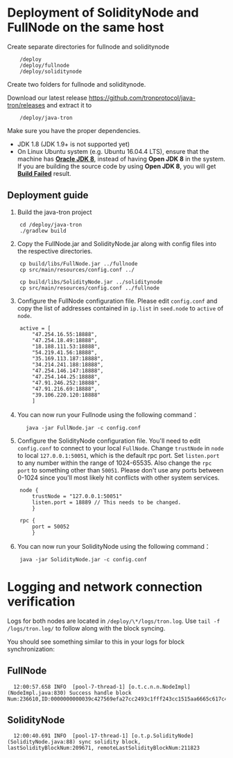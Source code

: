 # Deployment of SolidityNode and FullNode on the same host

Create separate directories for fullnode and soliditynode
```
    /deploy
    /deploy/fullnode
    /deploy/soliditynode
```

Create two folders for fullnode and soliditynode.

Download our latest release https://github.com/tronprotocol/java-tron/releases and extract it to
```      
    /deploy/java-tron 
```

Make sure you have the proper dependencies.

* JDK 1.8 (JDK 1.9+ is not supported yet)
* On Linux Ubuntu system (e.g. Ubuntu 16.04.4 LTS), ensure that the machine has [__Oracle JDK 8__](https://www.digitalocean.com/community/tutorials/how-to-install-java-with-apt-get-on-ubuntu-16-04), instead of having __Open JDK 8__ in the system. If you are building the source code by using __Open JDK 8__, you will get [__Build Failed__](https://github.com/tronprotocol/java-tron/issues/337) result.

## Deployment guide

  1. Build the java-tron project
```
    cd /deploy/java-tron 
    ./gradlew build
```

  2. Copy the FullNode.jar and SolidityNode.jar along with config files into the respective directories.
```
    cp build/libs/FullNode.jar ../fullnode
    cp src/main/resources/config.conf ../

    cp build/libs/SolidityNode.jar ../soliditynode
    cp src/main/resources/config.conf ../fullnode
```

  3. Configure the FullNode configuration file. Please edit `config.conf` and copy the list of addresses contained in `ip.list` in `seed.node` to `active` of `node`.
```       
    active = [  
        "47.254.16.55:18888",
        "47.254.18.49:18888",
        "18.188.111.53:18888",
        "54.219.41.56:18888",
        "35.169.113.187:18888",
        "34.214.241.188:18888",
        "47.254.146.147:18888",
        "47.254.144.25:18888",
        "47.91.246.252:18888",
        "47.91.216.69:18888",  
        "39.106.220.120:18888"  
        ]  
```  

  4. You can now run your Fullnode using the following command：
```
      java -jar FullNode.jar -c config.conf
```

  5. Configure the SolidityNode configuration file. You'll need to edit `config.conf` to connect to your local `FullNode`. Change  `trustNode` in `node` to local `127.0.0.1:50051`, which is the default rpc port. Set `listen.port` to any number within the range of 1024-65535. Also change the `rpc port` to something other than `50051`. Please don't use any ports between 0-1024 since you'll most likely hit conflicts with other system services.
```
    node {
        trustNode = "127.0.0.1:50051"
        listen.port = 18889 // This needs to be changed.
        }
    
    rpc {
        port = 50052
        }
```

  6. You can now run your SolidityNode using the following command：
```        
    java -jar SolidityNode.jar -c config.conf
```

# Logging and network connection verification

Logs for both nodes are located in `/deploy/\*/logs/tron.log`. Use `tail -f /logs/tron.log/` to follow along with the block syncing.

You should see something similar to this in your logs for block synchronization:

## FullNode

      12:00:57.658 INFO  [pool-7-thread-1] [o.t.c.n.n.NodeImpl](NodeImpl.java:830) Success handle block Num:236610,ID:0000000000039c427569efa27cc2493c1fff243cc1515aa6665c617c45d2e1bf

## SolidityNode

      12:00:40.691 INFO  [pool-17-thread-1] [o.t.p.SolidityNode](SolidityNode.java:88) sync solidity block, lastSolidityBlockNum:209671, remoteLastSolidityBlockNum:211823



